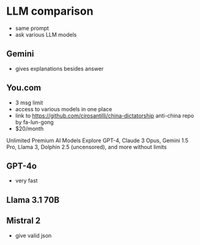 # LLM comparison
- same prompt
- ask various LLM models

## Gemini
-  gives explanations besides answer

## You.com
- 3 msg limit
- access to various models in one place
- link to https://github.com/cirosantilli/china-dictatorship
anti-china repo by fa-lun-gong
- $20/month

Unlimited Premium AI Models
Explore GPT-4, Claude 3 Opus, Gemini 1.5 Pro, Llama 3, Dolphin 2.5 (uncensored), and more without limits


## GPT-4o
- very fast

## Llama 3.1 70B

## Mistral 2
- give valid json
